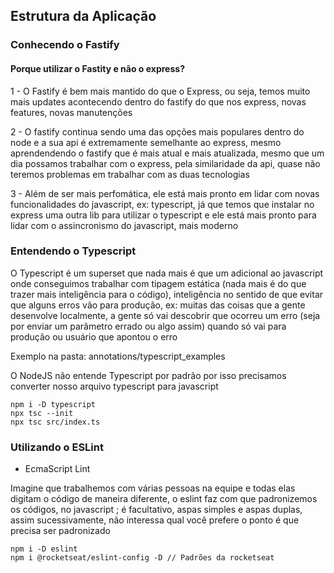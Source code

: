 ## Estrutura da Aplicação

### Conhecendo o Fastify 

#### Porque utilizar o Fastity e não o express?

1 - O Fastify é bem mais mantido do que o Express, ou seja, temos muito mais updates acontecendo dentro do fastify do que nos express, novas features, novas manutenções

2 - O fastify continua sendo uma das opções mais populares dentro do node e a sua api é extremamente semelhante ao express, mesmo aprendendendo o fastify que é mais atual e mais atualizada, mesmo que um dia possamos trabalhar com o express, pela similaridade da api, quase não teremos problemas em trabalhar com as duas tecnologias

3 - Além de ser mais perfomática, ele está mais pronto em lidar com novas funcionalidades do javascript, ex: typescript, já que temos que instalar no express uma outra lib para utilizar o typescript e ele está mais pronto para lidar com o assincronismo do javascript, mais moderno

### Entendendo o Typescript

O Typescript é um superset que nada mais é que um adicional ao javascript onde conseguimos trabalhar com tipagem estática (nada mais é do que trazer mais inteligência para o código), inteligência no sentido de que evitar que alguns erros vão para produção, ex: muitas das coisas que a gente desenvolve localmente, a gente só vai descobrir que ocorreu um erro (seja por enviar um parâmetro errado ou algo assim) quando só vai para produção ou usuário que apontou o erro

Exemplo na pasta: annotations/typescript_examples

O NodeJS não entende Typescript por padrão por isso precisamos converter nosso arquivo typescript para javascript

```
npm i -D typescript
npx tsc --init
npx tsc src/index.ts
```

### Utilizando o ESLint

- EcmaScript Lint

Imagine que trabalhemos com várias pessoas na equipe e todas elas digitam o código de maneira diferente, o eslint faz com que padronizemos os códigos, no javascript ; é facultativo, aspas simples e aspas duplas, assim sucessivamente, não interessa qual você prefere o ponto é que precisa ser padronizado

```
npm i -D eslint
npm i @rocketseat/eslint-config -D // Padrões da rocketseat
```
